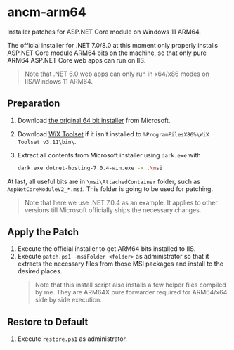 # ancm-arm64
Installer patches for ASP.NET Core module on Windows 11 ARM64.

The official installer for .NET 7.0/8.0 at this moment only properly installs ASP.NET Core module ARM64 bits on the machine, so that only pure ARM64 ASP.NET Core web apps can run on IIS.

> Note that .NET 6.0 web apps can only run in x64/x86 modes on IIS/Windows 11 ARM64. 

## Preparation

1. Download [the original 64 bit installer](https://dotnet.microsoft.com/en-us/download/dotnet/thank-you/runtime-aspnetcore-7.0.4-windows-hosting-bundle-installer) from Microsoft.
1. Download [WiX Toolset](https://github.com/wixtoolset/wix3/releases/tag/wix3112rtm) if it isn't installed to `%ProgramFilesX86%\WiX Toolset v3.11\bin\`.
1. Extract all contents from Microsoft installer using `dark.exe` with

   ``` bash
   dark.exe dotnet-hosting-7.0.4-win.exe -x .\msi
   ```

At last, all useful bits are in `\msi\AttachedContainer` folder, such as `AspNetCoreModuleV2_*.msi`. This folder is going to be used for patching.

> Note that here we use .NET 7.0.4 as an example. It applies to other versions till Microsoft officially ships the necessary changes.

## Apply the Patch

1. Execute the official installer to get ARM64 bits installed to IIS.
1. Execute `patch.ps1 -msiFolder <folder>` as administrator so that it extracts the necessary files from those MSI packages and install to the desired places.
   > Note that this install script also installs a few helper files compiled by me. They are ARM64X pure forwarder required for ARM64/x64 side by side execution.

## Restore to Default

1. Execute `restore.ps1` as administrator.